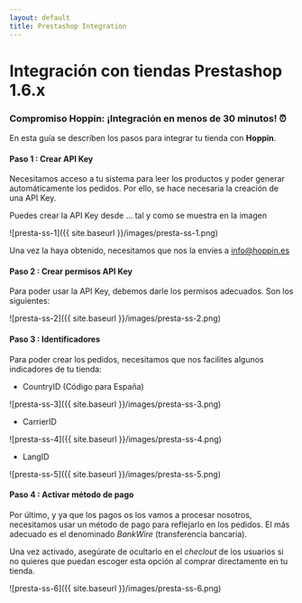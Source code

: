 ```yaml
---
layout: default
title: Prestashop Integration
---
```


# Integración con tiendas Prestashop 1.6.x
### Compromiso Hoppin: ¡Integración en menos de 30 minutos! :alarm_clock:

En esta guía se describen los pasos para integrar tu tienda con **Hoppin**.


#### Paso 1 : Crear API Key

Necesitamos acceso a tu sistema para leer los productos y poder generar automáticamente los pedidos. Por ello, se hace necesaria la creación de una API Key.

Puedes crear la API Key desde ... tal y como se muestra en la imagen

![presta-ss-1]({{ site.baseurl }}/images/presta-ss-1.png)

Una vez la haya obtenido, necesitamos que nos la envíes a info@hoppin.es

#### Paso 2 : Crear permisos API Key

Para poder usar la API Key, debemos darle los permisos adecuados. Son los siguientes:

![presta-ss-2]({{ site.baseurl }}/images/presta-ss-2.png)

#### Paso 3 : Identificadores

Para poder crear los pedidos, necesitamos que nos facilites algunos indicadores de tu tienda:

* CountryID (Código para España)

![presta-ss-3]({{ site.baseurl }}/images/presta-ss-3.png)

* CarrierID

![presta-ss-4]({{ site.baseurl }}/images/presta-ss-4.png)

* LangID

![presta-ss-5]({{ site.baseurl }}/images/presta-ss-5.png)

#### Paso 4 : Activar método de pago

Por último, y ya que los pagos os los vamos a procesar nosotros, necesitamos usar un método de pago para reflejarlo en los pedidos. El más adecuado es el denominado *BankWire* (transferencia bancaria).

Una vez activado, asegúrate de ocultarlo en el *checlout* de los usuarios si no quieres que puedan escoger esta opción al comprar directamente en tu tienda. 

![presta-ss-6]({{ site.baseurl }}/images/presta-ss-6.png)


